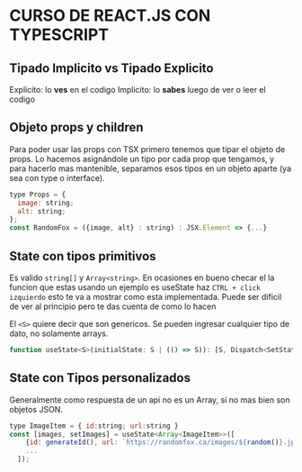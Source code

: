 # CURSO DE REACT.JS CON TYPESCRIPT

## Tipado Implicito vs Tipado Explicito

Explicito: lo **ves** en el codigo
Implicito: lo **sabes** luego de ver o leer el codigo

## Objeto props y children

Para poder usar las props con TSX primero tenemos que tipar el objeto de props. Lo hacemos asignándole un tipo por cada prop que tengamos, y para hacerlo mas mantenible, separamos esos tipos en un objeto aparte (ya sea con type o interface).

```jsx
type Props = {
  image: string;
  alt: string;
};
const RandomFox = ({image, alt} : string) : JSX.Element => {...}

```

## State con tipos primitivos

Es valido `string[]` y `Array<string>`. En ocasiones en bueno checar el la funcion que estas usando un ejemplo es useState haz `CTRL + click izquierdo` esto te va a mostrar  como esta implementada. Puede ser dificil de ver al principio pero te das cuenta de como lo hacen

El `<S>` quiere decir que son genericos. Se pueden ingresar cualquier tipo de dato, no solamente arrays.
```jsx
function useState<S>(initialState: S | (() => S)): [S, Dispatch<SetStateAction<S>>];
```

## State con Tipos personalizados

Generalmente como respuesta de un api no es un Array, si no mas bien son objetos JSON.

```jsx
type ImageItem = { id:string; url:string }
const [images, setImages] = useState<Array<ImageItem>>([
    {id: generateId(), url: `https://randomfox.ca/images/${random()}.jpg`},
    ...
  ]);
```
